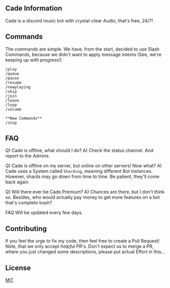 ## Cade Information

Cade is a discord music bot with crystal-clear Audio, that's free, 24/7!
## Commands

The commands are simple. We have, from the start, decided to use Slash Commands, because we didn't want to apply message intents (See, we're keeping up with progress!)

```
/play
/queue
/pause
/resume
/nowplaying
/skip
/join
/leave
/loop
/volume 

**New Commands**
/stop
```

## FAQ


Q) Cade is offline, what should I do?
A) Check the status channel. And report to the Admins.

Q) Cade is offline on my server, but online on other servers! Now what?
A) Cade uses a System called `Sharding`, meaning different Bot instances. However, shards may go down from time to time. Be patient, they'll come back again

Q) Will there ever be Cade Premium?
A) Chances are there, but I don't think so. Besides, who would actually pay money to get more features on a bot that's complete trash?

FAQ Will be updated every few days.

## Contributing
If you feel the urge to fix my code, then feel free to create a Pull Request! Note, that we only accept *helpful* PR's. Don't expect us to merge a PR, where you just changed some descriptions, please put actual Effort in this...

## License
[MIT](https://github.com/Stift007/CadeBot/blob/main/LICENSE)
